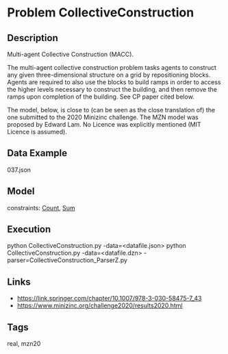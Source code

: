 # Problem CollectiveConstruction
## Description
Multi-agent Collective Construction (MACC).

The multi-agent collective construction problem tasks agents to construct any given three-dimensional structure on a grid by repositioning blocks.
Agents are required to also use the blocks to build ramps in order to access the higher levels necessary to construct the building,
and then remove the ramps upon completion of the building.
See CP paper cited below.

The model, below, is close to (can be seen as the close translation of) the one submitted to the 2020 Minizinc challenge.
The MZN model was proposed by Edward Lam.
No Licence was explicitly mentioned (MIT Licence is assumed).

## Data Example
  037.json

## Model
  constraints: [Count](http://pycsp.org/documentation/constraints/Count), [Sum](http://pycsp.org/documentation/constraints/Sum)

## Execution
  python CollectiveConstruction.py -data=<datafile.json>
  python CollectiveConstruction.py -data=<datafile.dzn> -parser=CollectiveConstruction_ParserZ.py

## Links
  - https://link.springer.com/chapter/10.1007/978-3-030-58475-7_43
  - https://www.minizinc.org/challenge2020/results2020.html

## Tags
  real, mzn20

